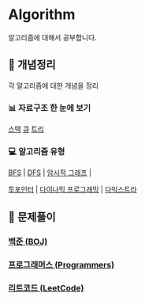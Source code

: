 # Algorithm

알고리즘에 대해서 공부합니다.

## 📌 개념정리

각 알고리즘에 대한 개념을 정리

### 📊 자료구조 한 눈에 보기

[스택](./개념정리/stack.md)
[큐](./개념정리/queue.md)
[트리](./개념정리/Tree.md)

### 💻 알고리즘 유형

[BFS](./개념정리/BFS.md) |
[DFS](./개념정리/DFS.md) |
[암시적 그래프](./개념정리/ImplictGrapgh.md) |

[투포인터](./개념정리/TwoPointer.md) |
[다이나믹 프로그래밍](./개념정리/Dynamic%20Programming.md) |
[다익스트라](./개념정리/Dijkstra.md)

## 📝 문제풀이

### [백준 (BOJ)](./백준/)

### [프로그래머스 (Programmers)](./프로그래머스/)

### [리트코드 (LeetCode)](./LeetCode/)
